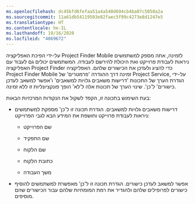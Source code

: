 ```yaml
---
ms.openlocfilehash: dc45bfd6fefaa51a4a540d694cb4ba07c5058a2a
ms.sourcegitcommit: 11a61db54119503e82faec5f99c4273e8d1247e5
ms.translationtype: HT
ms.contentlocale: he-IL
ms.lasthandoff: 10/16/2020
ms.locfileid: "4069672"
---
```

על-ידי הפיכת האפליקציה Project Finder Mobile לזמינה, אתה מספק למשתמשים ניראות לעבודת פרוייקט ואת היכולת להירשם לעבודה. המשתמשים יכולים גם לעבוד עם האפליקציה Project Finder כדי להציג ולעדכן את הכישורים שלהם. האפליקציה Project Finder Mobile זמינה דרך ההגדרה 'פרמטרים' של Project Service, על-ידי הגדרת הערך של התכונות 'דרישות משאבים גלויות למשאבים‬' ו'אפשר למשאב לעדכן כישורים‬' ל'כן'. שינוי הערך של תכונות אלה ל'לא' הופך פונקציונליות זו ללא זמינה.  
  
 בעת השימוש בתכונה זו, הקפד לשקול את הנקודות המרכזיות הבאות:  
  
-   דרישות משאבים גלויות למשאבים. הגדרת תכונה זו ל'כן' מספקת למשתמשים ניראות לעבודת פרוייקט וחושפת את המידע הבא לגבי הפרוייקט:  
  
    -   שם הפרוייקט  
  
    -   שם התפקיד  
  
    -   שם הלקוח  
  
    -   כתובת הלקוח  
  
    -   משך העבודה  
  
-   אפשר למשאב לעדכן כישורים. הגדרת תכונה זו ל'כן' מאפשרת למשתמשים להוסיף כישורים לפרופילים שלהם ולהגדיר את רמת המומחיות שלהם עבור הכישורים שהם מוסיפים.